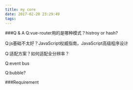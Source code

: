 ```yaml
---
title: my core
date: 2017-02-20 23:29:49
tags:
---
```

###Q & A
Q:vue-router用的是哪种模式？histroy or hash?

Q:js基础不太好？JavaScript权威指南，JavaScript高级程序设计

Q:适配方案？如何适配全分辨率？

Q:event bus

Q:bubble?

###Requirement